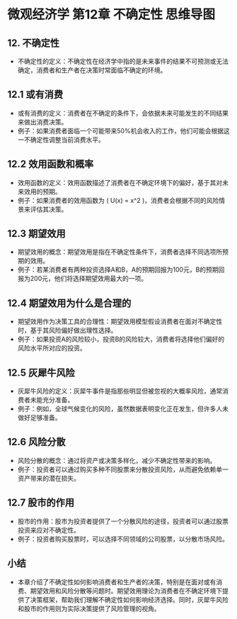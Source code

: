 # 微观经济学 第12章 不确定性 思维导图

## 12. 不确定性
  - 不确定性的定义：不确定性在经济学中指的是未来事件的结果不可预测或无法确定，消费者和生产者在决策时常面临不确定的环境。

## 12.1 或有消费
  - 或有消费的定义：消费者在不确定的条件下，会依据未来可能发生的不同结果来做出消费决策。
  - 例子：如果消费者面临一个可能带来50%机会收入的工作，他们可能会根据这一不确定性调整当前消费水平。

## 12.2 效用函数和概率
  - 效用函数的定义：效用函数描述了消费者在不确定环境下的偏好，基于其对未来效用的预期。
  - 例子：如果消费者的效用函数为 \( U(x) = x^2 \)，消费者会根据不同的风险情景来评估其决策。

## 12.3 期望效用
  - 期望效用的概念：期望效用是指在不确定性条件下，消费者选择不同选项所预期的效用。
  - 例子：若某消费者有两种投资选择A和B，A的预期回报为100元，B的预期回报为200元，他们将选择期望效用最大的一项。

## 12.4 期望效用为什么是合理的
  - 期望效用作为决策工具的合理性：期望效用模型假设消费者在面对不确定性时，基于其风险偏好做出理性选择。
  - 例子：如果投资A的风险较小，投资B的风险较大，消费者将选择他们偏好的风险水平所对应的投资。

## 12.5 灰犀牛风险
  - 灰犀牛风险的定义：灰犀牛事件是指那些明显但被忽视的大概率风险，通常消费者未能充分准备。
  - 例子：例如，全球气候变化的风险，虽然数据表明变化正在发生，但许多人未做好足够准备。

## 12.6 风险分散
  - 风险分散的概念：通过将资产或决策多样化，减少不确定性带来的影响。
  - 例子：投资者可以通过购买多种不同股票来分散投资风险，从而避免依赖单一资产带来的潜在损失。

## 12.7 股市的作用
  - 股市的作用：股市为投资者提供了一个分散风险的途径，投资者可以通过股票投资来应对不确定性。
  - 例子：投资者购买股票时，可以选择不同领域的公司股票，以分散市场风险。

## 小结
  - 本章介绍了不确定性如何影响消费者和生产者的决策，特别是在面对或有消费、期望效用和风险分散等问题时。期望效用理论为消费者在不确定环境下提供了决策框架，帮助我们理解不确定性如何影响经济选择。同时，灰犀牛风险和股市的作用则为实际决策提供了风险管理的视角。

